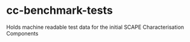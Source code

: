cc-benchmark-tests
==================

Holds machine readable test data for the initial SCAPE Characterisation Components 